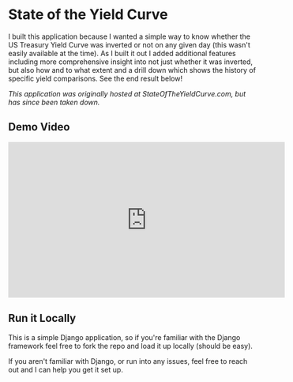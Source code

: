 # State of the Yield Curve
I built this application because I wanted a simple way to know whether the US Treasury Yield Curve was inverted or not on any given day (this wasn't easily available at the time). As I built it out I added additional features including more comprehensive insight into not just whether it was inverted, but also how and to what extent and a drill down which shows the history of specific yield comparisons. See the end result below!

*This application was originally hosted at StateOfTheYieldCurve.com, but has since been taken down.*


## Demo Video

<iframe width="560" height="315" src="https://www.youtube.com/embed/vPrbPD6Cac8" frameborder="0" allow="accelerometer; autoplay; encrypted-media; gyroscope; picture-in-picture" allowfullscreen></iframe>

## Run it Locally

This is a simple Django application, so if you're familiar with the Django framework feel free to fork the repo and load it up locally (should be easy).

If you aren't familiar with Django, or run into any issues, feel free to reach out and I can help you get it set up.
